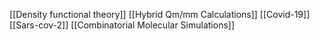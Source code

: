[[Density functional theory]]
[[Hybrid Qm/mm Calculations]]
[[Covid-19]]
[[Sars-cov-2]]
[[Combinatorial Molecular Simulations]]
